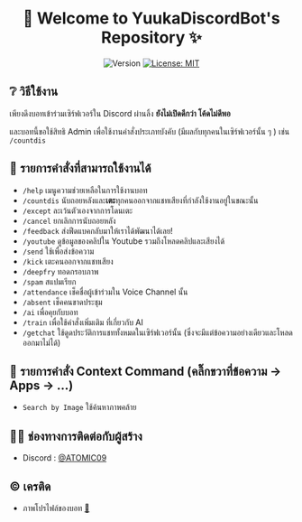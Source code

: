 <h1 align="center">🌈 Welcome to YuukaDiscordBot's Repository ✨</h1>
<p align="center">
  <img alt="Version" src="https://img.shields.io/badge/version-1.6-blue.svg?cacheSeconds=2592000" />
  <a href="#" target="_blank">
    <img alt="License: MIT" src="https://img.shields.io/badge/License-MIT-yellow.svg" />
  </a>
</p>

## ❔ วิธีใช้งาน
เพียงดึงบอทเข้าร่วมเซิร์ฟเวอร์ใน Discord ผ่านลิ้ง **ยังไม่เปิดดีกว่า โค้ดไม่ดีพอ**

และบอทนี้ขอใช้สิทธิ Admin เพื่อใช้งานคำสั่งประเภทบังคับ (มีผลกับทุกคนในเซิร์ฟเวอร์นั้น ๆ ) เช่น `/countdis`

## 🚀 รายการคำสั่งที่สามารถใช้งานได้
- `/help` เมนูความช่วยเหลือในการใช้งานบอท
- `/countdis` นับถอยหลังและ**เตะ**ทุกคนออกจากแชทเสียงที่กำลังใช้งานอยู่ในขณะนั้น
- `/except` ละเว้นตัวเองจากการโดนเตะ
- `/cancel` ยกเลิกการนับถอยหลัง
- `/feedback` ส่งฟีดแบคกลับมาให้เราได้พัฒนาได้เลย!
- `/youtube` ดูข้อมูลของคลิปใน Youtube รวมถึงโหลดคลิปและเสียงได้
- `/send` ใช้เพื่อส่งข้อความ
- `/kick` เตะคนออกจากแชทเสียง
- `/deepfry` ทอดกรอบภาพ
- `/spam` สแปมเรียก
- `/attendance` เช็คชื่อผู้เข้าร่วมใน Voice Channel นั้น
- `/absent` เช็คคนขาดประชุม
- `/ai` เพื่อคุยกับบอท
- `/train` เพื่อใช้คำสั่งเพิ่มเติม ที่เกี่ยวกับ AI
- `/getchat` ใช้ดูดประวัติการแชททั้งหมดในเซิร์ฟเวอร์นั้น (ซึ่งจะมีแต่ข้อความอย่างเดียวและโหลดออกมาไม่ได้)

## 📄 รายการคำสั่ง Context Command (คลิ๊กขวาที่ข้อความ -> Apps -> ...)
- `Search by Image` ใช้ค้นหาภาพคล้าย

## 👦🏻 ช่องทางการติดต่อกับผู้สร้าง
* Discord : [@ATOMIC09](https://discords.com/bio/p/atomic09)

## © เครติด
- ภาพโปรไฟล์ของบอท [👀](https://www.pixiv.net/en/artworks/94353390)
